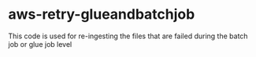 # aws-retry-glueandbatchjob
This code is used for re-ingesting the files that are failed during the batch job or glue job level
